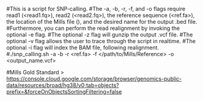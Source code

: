 #This is a script for SNP-calling.
#The -a, -b, -r, -f, and -o flags require read1 (<read1.fq>), read2 (<read2.fq>), the reference sequence (<ref.fa>), the location of the Mills file (</Location>), and the desired name for the output .bed file.
#Furthermore, you can perform the read realignment by invoking the optional -e flag.
#The optional -z flag will gunzip the output .vcf file.
#The optional -v flag allows the user to trace through the script in realtime.
#The optional -i flag will index the BAM file, following realignment.
#./snp_calling.sh -a <read1> -b <read2> -r <ref.fa> -f </path/to/Mills/Reference> -o <output_name.vcf>

#Mills Gold Standard > https://console.cloud.google.com/storage/browser/genomics-public-data/resources/broad/hg38/v0;tab=objects?prefix=&forceOnObjectsSortingFiltering=false

